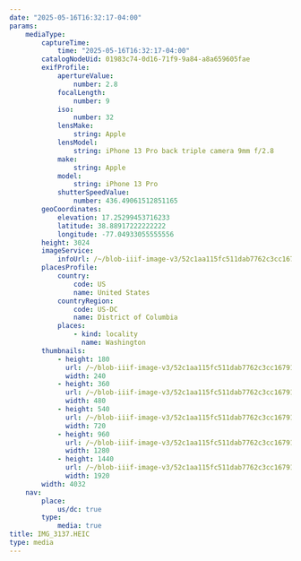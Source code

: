 ```yaml
---
date: "2025-05-16T16:32:17-04:00"
params:
    mediaType:
        captureTime:
            time: "2025-05-16T16:32:17-04:00"
        catalogNodeUid: 01983c74-0d16-71f9-9a84-a8a659605fae
        exifProfile:
            apertureValue:
                number: 2.8
            focalLength:
                number: 9
            iso:
                number: 32
            lensMake:
                string: Apple
            lensModel:
                string: iPhone 13 Pro back triple camera 9mm f/2.8
            make:
                string: Apple
            model:
                string: iPhone 13 Pro
            shutterSpeedValue:
                number: 436.49061512851165
        geoCoordinates:
            elevation: 17.25299453716233
            latitude: 38.88917222222222
            longitude: -77.04933055555556
        height: 3024
        imageService:
            infoUrl: /~/blob-iiif-image-v3/52c1aa115fc511dab7762c3cc16791457a34a08eb0bd247de4e37a7450f51d01/info.json
        placesProfile:
            country:
                code: US
                name: United States
            countryRegion:
                code: US-DC
                name: District of Columbia
            places:
                - kind: locality
                  name: Washington
        thumbnails:
            - height: 180
              url: /~/blob-iiif-image-v3/52c1aa115fc511dab7762c3cc16791457a34a08eb0bd247de4e37a7450f51d01/full/240%2C180/0/default.jpg
              width: 240
            - height: 360
              url: /~/blob-iiif-image-v3/52c1aa115fc511dab7762c3cc16791457a34a08eb0bd247de4e37a7450f51d01/full/480%2C360/0/default.jpg
              width: 480
            - height: 540
              url: /~/blob-iiif-image-v3/52c1aa115fc511dab7762c3cc16791457a34a08eb0bd247de4e37a7450f51d01/full/720%2C540/0/default.jpg
              width: 720
            - height: 960
              url: /~/blob-iiif-image-v3/52c1aa115fc511dab7762c3cc16791457a34a08eb0bd247de4e37a7450f51d01/full/1280%2C960/0/default.jpg
              width: 1280
            - height: 1440
              url: /~/blob-iiif-image-v3/52c1aa115fc511dab7762c3cc16791457a34a08eb0bd247de4e37a7450f51d01/full/1920%2C1440/0/default.jpg
              width: 1920
        width: 4032
    nav:
        place:
            us/dc: true
        type:
            media: true
title: IMG_3137.HEIC
type: media
---
```

